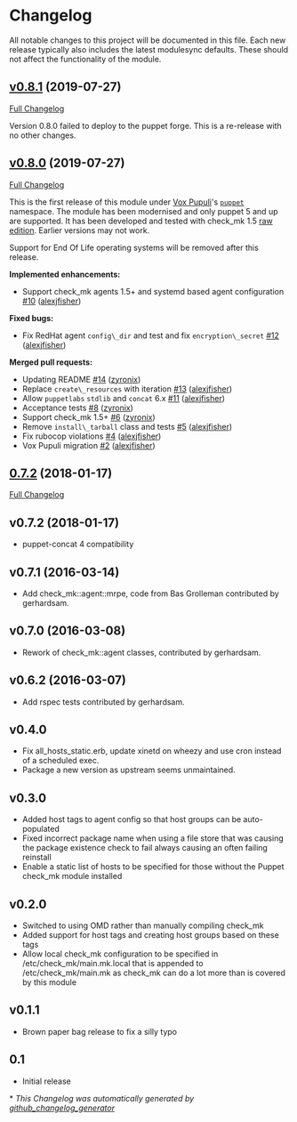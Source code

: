 # Changelog

All notable changes to this project will be documented in this file.
Each new release typically also includes the latest modulesync defaults.
These should not affect the functionality of the module.

## [v0.8.1](https://github.com/voxpupuli/puppet-check_mk/tree/v0.8.1) (2019-07-27)

[Full Changelog](https://github.com/voxpupuli/puppet-check_mk/compare/v0.8.0...v0.8.1)

Version 0.8.0 failed to deploy to the puppet forge.  This is a re-release with no other changes.

## [v0.8.0](https://github.com/voxpupuli/puppet-check_mk/tree/v0.8.0) (2019-07-27)

[Full Changelog](https://github.com/voxpupuli/puppet-check_mk/compare/0.7.2...v0.8.0)

This is the first release of this module under [Vox Pupuli](https://voxpupuli.org/)'s [`puppet`](https://forge.puppet.com/puppet) namespace.  The module has been modernised and only puppet 5 and up are supported.  It has been developed and tested with check_mk 1.5 [raw edition](https://checkmk.com/editions.html).  Earlier versions may not work.

Support for End Of Life operating systems will be removed after this release.

**Implemented enhancements:**

- Support check\_mk agents 1.5+ and systemd based agent configuration [\#10](https://github.com/voxpupuli/puppet-check_mk/pull/10) ([alexjfisher](https://github.com/alexjfisher))

**Fixed bugs:**

- Fix RedHat agent `config\_dir` and test and fix `encryption\_secret` [\#12](https://github.com/voxpupuli/puppet-check_mk/pull/12) ([alexjfisher](https://github.com/alexjfisher))

**Merged pull requests:**

- Updating README [\#14](https://github.com/voxpupuli/puppet-check_mk/pull/14) ([zyronix](https://github.com/zyronix))
- Replace `create\_resources` with iteration [\#13](https://github.com/voxpupuli/puppet-check_mk/pull/13) ([alexjfisher](https://github.com/alexjfisher))
- Allow `puppetlabs` `stdlib` and `concat` 6.x [\#11](https://github.com/voxpupuli/puppet-check_mk/pull/11) ([alexjfisher](https://github.com/alexjfisher))
- Acceptance tests [\#8](https://github.com/voxpupuli/puppet-check_mk/pull/8) ([zyronix](https://github.com/zyronix))
- Support check\_mk 1.5+ [\#6](https://github.com/voxpupuli/puppet-check_mk/pull/6) ([zyronix](https://github.com/zyronix))
- Remove `install\_tarball` class and tests [\#5](https://github.com/voxpupuli/puppet-check_mk/pull/5) ([alexjfisher](https://github.com/alexjfisher))
- Fix rubocop violations [\#4](https://github.com/voxpupuli/puppet-check_mk/pull/4) ([alexjfisher](https://github.com/alexjfisher))
- Vox Pupuli migration [\#2](https://github.com/voxpupuli/puppet-check_mk/pull/2) ([alexjfisher](https://github.com/alexjfisher))

## [0.7.2](https://github.com/voxpupuli/puppet-check_mk/tree/0.7.2) (2018-01-17)

[Full Changelog](https://github.com/voxpupuli/puppet-check_mk/compare/v0.7.2...0.7.2)

## v0.7.2 (2018-01-17)

* puppet-concat 4 compatibility

## v0.7.1 (2016-03-14)

* Add check_mk::agent::mrpe, code from Bas Grolleman contributed by gerhardsam.

## v0.7.0 (2016-03-08)

* Rework of check_mk::agent classes, contributed by gerhardsam.

## v0.6.2 (2016-03-07)

* Add rspec tests contributed by gerhardsam.

## v0.4.0

* Fix all_hosts_static.erb, update xinetd on wheezy and use cron instead of a
scheduled exec.
* Package a new version as upstream seems unmaintained.

## v0.3.0

* Added host tags to agent config so that host groups can be auto-populated
* Fixed incorrect package name when using a file store that was causing the
package existence check to fail always causing an often failing reinstall
* Enable a static list of hosts to be specified for those without the Puppet
check_mk module installed

## v0.2.0

* Switched to using OMD rather than manually compiling check_mk
* Added support for host tags and creating host groups based on these tags
* Allow local check_mk configuration to be specified in
/etc/check_mk/main.mk.local that is appended to /etc/check_mk/main.mk as
check_mk can do a lot more than is covered by this module

## v0.1.1

* Brown paper bag release to fix a silly typo

## 0.1

* Initial release


\* *This Changelog was automatically generated by [github_changelog_generator](https://github.com/github-changelog-generator/github-changelog-generator)*
